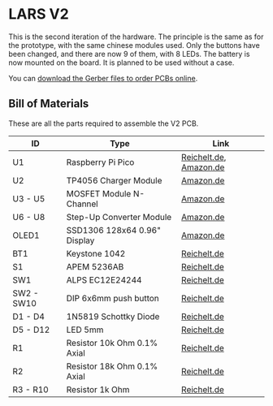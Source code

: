 # LARS V2

This is the second iteration of the hardware.
The principle is the same as for the prototype, with the same chinese modules used.
Only the buttons have been changed, and there are now 9 of them, with 8 LEDs.
The battery is now mounted on the board.
It is planned to be used without a case.

You can [download the Gerber files to order PCBs online](./plot/fab_pcb2.zip).

## Bill of Materials

These are all the parts required to assemble the V2 PCB.

| ID | Type | Link |
| -- | ---- | ---- |
| U1 | Raspberry Pi Pico | [Reichelt.de](https://www.reichelt.de/raspberry-pi-pico-rp2040-cortex-m0-microusb-rasp-pi-pico-p295706.html?&nbc=1), [Amazon.de](https://www.amazon.de/Raspberry-Pi-Pico/dp/B09KVB8LVR) |
| U2 | TP4056 Charger Module | [Amazon.de](https://www.amazon.de/AZDelivery-%E2%AD%90%E2%AD%90%E2%AD%90%E2%AD%90%E2%AD%90-TP4056-Laderegler-Lithium/dp/B07D2G345P) |
| U3 - U5 | MOSFET Module N-Channel | [Amazon.de](https://www.amazon.de/Schaltersteuerplatine-Motorsteuerplatine-MOSFET-Triggerschalter-Reglersteuerplatine-Dual-Hochleistungs/dp/B0CBK7D1GD) |
| U6 - U8 | Step-Up Converter Module | [Amazon.de](https://www.amazon.de/Converter-Spannungswandler-LAOMAO-Netzteil-Kompatibel/dp/B0B932BR7V) |
| OLED1 | SSD1306 128x64 0.96" Display | [Amazon.de](https://www.amazon.de/AZDelivery-Display-Arduino-Raspberry-gratis/dp/B01L9GC470) |
| BT1 | Keystone 1042 | [Reichelt.de](https://www.reichelt.de/batteriehalter-fuer-1-18650-keystone-1042-p213369.html?&nbc=1) |
| S1 | APEM 5236AB | [Reichelt.de](https://www.reichelt.de/kippschalter-1a-250vac-1x-ein-ein-printanschluss-as-500apc-p4396.html?&nbc=1) |
| SW1 | ALPS EC12E24244 | [Reichelt.de](https://www.reichelt.de/drehimpulsegeber-24-impulse-24-rastungen-vertikal-stec12e08-p73923.html?&nbc=1) |
| SW2 - SW10 | DIP 6x6mm push button | [Reichelt.de](https://www.reichelt.de/kurzhubtaster-printmontage-1-schliesser-6-x-6-x-5-mm-dip-dts-62k-v-p360043.html?&nbc=1) |
| D1 - D4 | 1N5819 Schottky Diode | [Reichelt.de](https://www.reichelt.de/schottkydiode-40-v-1-a-do-41-1n-5819-p41850.html?&nbc=1) |
| D5 - D12 | LED 5mm | [Reichelt.de](https://www.reichelt.de/led-5mm-bedrahtet-rot-450-mcd-90--5603r1c-khb-a-p361958.html?&nbc=1) |
| R1 | Resistor 10k Ohm 0.1% Axial | [Reichelt.de](https://www.reichelt.de/widerstand-metallschicht-10-kohm-0207-0-6-w-0-1--mpr-10-0k-p12770.html?&nbc=1) |
| R2 | Resistor 18k Ohm 0.1% Axial | [Reichelt.de](https://www.reichelt.de/widerstand-metallfilm-18-kohm-0-1-0-6-w-tk25-0207-mpr-18-0k-p12837.html?&nbc=1) |
| R3 - R10 | Resistor 1k Ohm | [Reichelt.de](https://www.reichelt.de/widerstand-metallschicht-1-00-kohm-0207-0-6-w-1--metall-1-00k-p11403.html?&nbc=1) |
